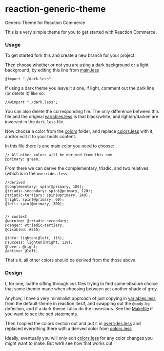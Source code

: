 # reaction-generic-theme
Generic Theme for Reaction Commerce

This is a very simple theme for you to get started with Reaction
Commerce.

### Usage

To get started fork this and create a new branch for your project.

Then choose whether or not you are using a dark
background or a light background, by editing this line from
[main.less](client/styles/main.less)

```
@import "./dark.less";
```

If using a dark theme you leave it alone, if light, comment out the
dark line (or delete it) like so:

```
//@import "./dark.less";
```

You can also delete the corresponding file.  The only difference between this file and the original
[variables.less](https://github.com/reactioncommerce/reaction/blob/master/imports/plugins/included/default-theme/client/styles/variables.less)
is that black/white, and lighten/darken are inversed in the `dark.less` file.

Now choose a color from the [colors](client/styles/colors) folder, and
replace [colors.less](client/styles/colors.less) with it, and/or edit it to your heats content.

In this file there is one main color you need to choose:

```
// All other colors will be derived from this one
@primary: green;
```

From there we can derive the complementary, triadic, and two relatives
(which is in the `overrides.less`:

```
//derived
@complementary: spin(@primary, 180);
@triadic-secondary: spin(@primary, 120);
@triadic-tertiary: spin(@primary, 240);
@right: spin(@primary, 60);
@left: spin(@primary, 300);


// context
@warning: @triadic-secondary;
@danger: @triadic-tertiary;
@disabled: #555;

@info: lighten(@left, 11%);
@success: lighten(@right, 11%);
@hover: @right;
@active: @left;
```

That's it, all other colors should be derived from the those above.

### Design

I, for one, loathe sifting through css files trying to find some obscure
choice that some themer made when choosing between yet another shade of
grey.

Anyhow, I have a very minimalist approach of just copying in
[variables.less](https://github.com/reactioncommerce/reaction/blob/master/imports/plugins/included/default-theme/client/styles/variables.less)
from the default-theme in reaction iteslf, and swapping out the
`@body-bg` definition, and if a dark theme I also do the inversions.
See the [Makefile](client/styles/Makefile) if you want to see the sed
statements.

Then I copied the colors section out and put it in [overrides.less](client/styles/overrides.less)
and replaced everything there with a derived color from
[colors.less](client/styles/colors.less)

Ideally, eventually you will only edit
[colors.less](client/styles/colors.less)
for any color changes you might want to make.  But we'll see how that
works out
